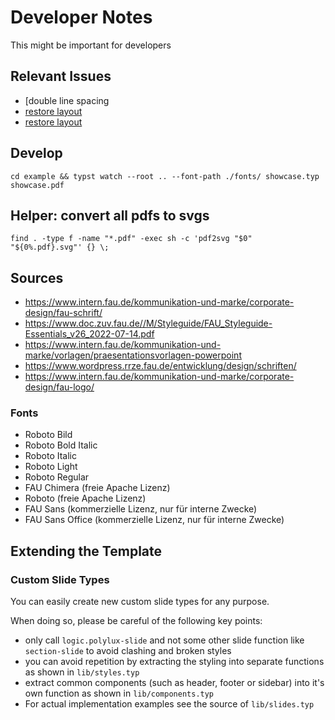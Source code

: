 # Developer Notes

This might be important for developers

## Relevant Issues

- [double line spacing[](https://github.com/typst/typst/issues/106)
- [restore layout](https://github.com/typst/typst/issues/361)
- [restore layout](https://github.com/typst/typst/issues/420)


## Develop

`cd example && typst watch --root .. --font-path ./fonts/ showcase.typ showcase.pdf`

## Helper: convert all pdfs to svgs

`find . -type f -name "*.pdf" -exec sh -c 'pdf2svg "$0" "${0%.pdf}.svg"' {} \;`

## Sources

- <https://www.intern.fau.de/kommunikation-und-marke/corporate-design/fau-schrift/>
- <https://www.doc.zuv.fau.de//M/Styleguide/FAU_Styleguide-Essentials_v26_2022-07-14.pdf>
- <https://www.intern.fau.de/kommunikation-und-marke/vorlagen/praesentationsvorlagen-powerpoint>
- <https://www.wordpress.rrze.fau.de/entwicklung/design/schriften/>
- <https://www.intern.fau.de/kommunikation-und-marke/corporate-design/fau-logo/>

### Fonts

- Roboto Bild
- Roboto Bold Italic
- Roboto Italic
- Roboto Light
- Roboto Regular
- FAU Chimera (freie Apache Lizenz)
- Roboto (freie Apache Lizenz)
- FAU Sans (kommerzielle Lizenz, nur für interne Zwecke)
- FAU Sans Office (kommerzielle Lizenz, nur für interne Zwecke)

## Extending the Template

### Custom Slide Types

You can easily create new custom slide types for any purpose.

When doing so, please be careful of the following key points:
- only call `logic.polylux-slide` and not some other slide function like `section-slide` to avoid clashing and broken styles
- you can avoid repetition by extracting the styling into separate functions as shown in `lib/styles.typ`
- extract common components (such as header, footer or sidebar) into it's own function as shown in `lib/components.typ`
- For actual implementation examples see the source of `lib/slides.typ`

